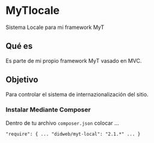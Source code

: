 MyTlocale
=========

Sistema Locale para mi framework MyT

## Qué es

Es parte de mi propio framework MyT vasado en MVC.

## Objetivo

Para controlar el sistema de internazionalización del sitio.


### Instalar Mediante Composer

Dentro de tu archivo `composer.json` colocar ...

`
"require": {
	...
	"didweb/myt-local": "2.1.*"
	...
	}
`
